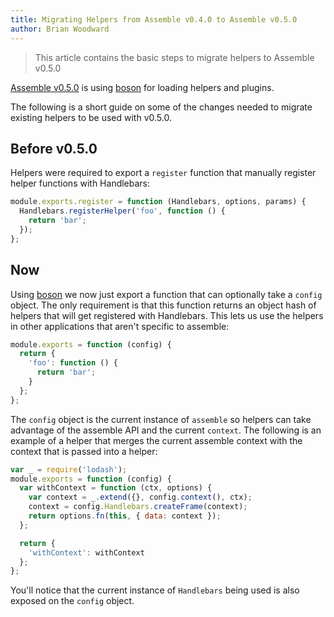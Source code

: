 ```yaml
---
title: Migrating Helpers from Assemble v0.4.0 to Assemble v0.5.0
author: Brian Woodward
---
```


> This article contains the basic steps to migrate helpers to Assemble v0.5.0

[Assemble v0.5.0](https://github.com/assemble/assemble/tree/v0.5.0) is using [boson](https://github.com/jonschlinkert/boson) for loading helpers and plugins.

The following is a short guide on some of the changes needed to migrate existing helpers to be used with v0.5.0.

## Before v0.5.0
Helpers were required to export a `register` function that manually register helper functions with Handlebars:

```javascript
module.exports.register = function (Handlebars, options, params) {
  Handlebars.registerHelper('foo', function () {
    return 'bar';
  });
};
```

## Now
Using [boson](https://github.com/jonschlinkert/boson) we now just export a function that can optionally take a `config` object. The only requirement is that this function returns an object hash of helpers that will get registered with Handlebars. This lets us use the helpers in other applications that aren't specific to assemble:

```javascript
module.exports = function (config) {
  return {
    'foo': function () {
      return 'bar';
    }
  };
};
```

The `config` object is the current instance of `assemble` so helpers can take advantage of the assemble API and the current `context`. The following is an example of a helper that merges the current assemble context with the context that is passed into a helper:

```javascript
var _ = require('lodash');
module.exports = function (config) {
  var withContext = function (ctx, options) {
    var context = _.extend({}, config.context(), ctx);
    context = config.Handlebars.createFrame(context);
    return options.fn(this, { data: context });
  };

  return {
    'withContext': withContext
  };
};
```
You'll notice that the current instance of `Handlebars` being used is also exposed on the `config` object.
